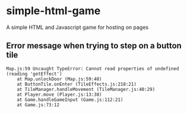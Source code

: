 # simple-html-game

A simple HTML and Javascript game for hosting on pages

## Error message when trying to step on a button tile

```
Map.js:59 Uncaught TypeError: Cannot read properties of undefined (reading 'getEffect')
    at Map.unlockDoor (Map.js:59:48)
    at ButtonTile.onEnter (TileEffects.js:218:21)
    at TileManager.handleMovement (TileManager.js:40:29)
    at Player.move (Player.js:13:38)
    at Game.handleGameInput (Game.js:112:21)
    at Game.js:73:12
```
